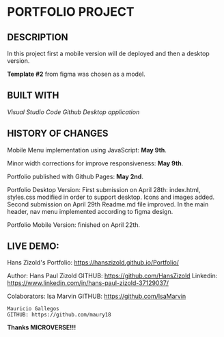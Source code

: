 # PORTFOLIO PROJECT

## DESCRIPTION
In this project first a mobile version will de deployed and then a desktop version.

**Template #2** from figma was chosen as a model.

## BUILT WITH
*Visual Studio Code*
*Github Desktop application*

## HISTORY OF CHANGES
Mobile Menu implementation using JavaScript: **May 9th**.

Minor width corrections for improve responsiveness: **May 9th**.

Portfolio published with Github Pages: **May 2nd**.

Portfolio Desktop Version: 
    First submission on April 28th: 
        index.html, styles.css modified in order to support desktop. Icons and images added.
    Second submission on April 29th
        Readme.md file improved.
        In the main header, nav menu implemented according to figma design.

Portfolio Mobile Version: finished on April 22th.

## LIVE DEMO: 

Hans Zizold's Portfolio: https://hanszizold.github.io/Portfolio/

Author: Hans Paul Zizold
    GITHUB: https://github.com/HansZizold
    Linkedin: https://www.linkedin.com/in/hans-paul-zizold-37129037/

Colaborators: 
    Isa Marvin
    GITHUB: https://github.com/IsaMarvin    
    
    Mauricio Gallegos
    GITHUB: https://github.com/maury18

**Thanks MICROVERSE!!!**
